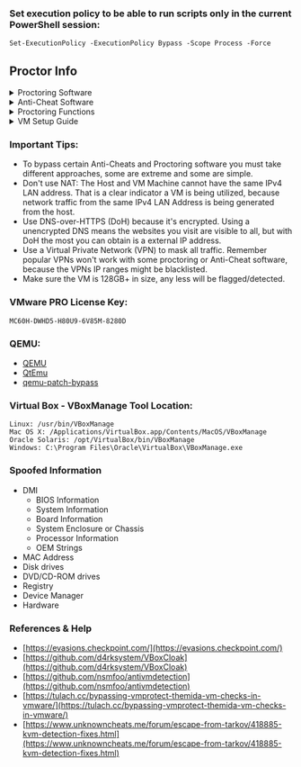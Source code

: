 ### Set execution policy to be able to run scripts only in the current PowerShell session:
```
Set-ExecutionPolicy -ExecutionPolicy Bypass -Scope Process -Force
```

## Proctor Info
<details>
<summary>Proctoring Software</summary>

| Software | Browser Extension | System Test | Bypassed | Difficulty |
| - | - | - | - | - |
| Pafish |  | [Link](https://github.com/a0rtega/pafish) | ✅ |  |
| Al-Khaser |  | [Link](https://github.com/LordNoteworthy/al-khaser) | ❔ |  |
| Pearson VUE |  | [Link](https://system-test.onvue.com/system_test?customer=pearson_vue) | ❔ | 🤬 |
| ProctorU | ✅ | [FF Addon](https://s3-us-west-2.amazonaws.com/proctoru-assets/extension/firefox-extension-latest.xpi) or [Chrome Addon](https://chrome.google.com/webstore/detail/proctoru/goobgennebinldhonaajgafidboenlkl) | ❔ |  |
| ProctorU: Guardian Browser |  | [Link](https://guardian.meazurelearning.com/) | ❔ |  |
| Proctorio | ✅ | [Link](https://getproctorio.com/) | ❔ |  |
| Examity |  |  | ❔ |  |
| Respondus (LockDown Browser) | ✅ | [Link](https://download.respondus.com/lockdown/download.php) | ❔ |  |
| Kryterion |  |  | ❔ |  |
| Honorlock | ✅ | [Link](https://app.honorlock.com/install/extension) | ✅ | 😀 |

</details>

<details>
<summary>Anti-Cheat Software</summary>

| Software | Bypassed | Difficulty |
| - | - | - |
| Easy Anti-Cheat (EAC) |  |  |
| BattlEye |  |  |
| Vanguard |  |  |

</details>

<details>
<summary>Proctoring Functions</summary>
  <details>
  <summary>Honorlock</summary>
    
  | **Function** | **Description** |
  |-|-|
  | Record Webcam | Record student's testing enviroment using webcam |
  | Record Screen | Record student's screen during exam |
  | Record Web Traffic | Log student's internet activity |
  | Room Scan | Record a 360 degree enviroment scan before the assessment begins |
  | Disable Copy/Paste | Block clipboard actions |
  | Disable Printing | Block printing exam content |
  | Browser Guard | Limit browser activity to exam content and allowed site URLs only |
  | Allowed Site URLs | Allow access to specific websites during an exam session |
  | Student Photo | Capture student photo before the assessment begins |
  | Student ID | Capture ID photo before the assessment begins |
  
  </details>

  <details>
  <summary>Proctorio</summary>
  
  | **Recording Settings** | **Verification Settings** | **Lock Down Settings** |
  |-|-|-|
  | Record Video | Verify Video | Force Full Screen |
  | Record Audio | Verify Audio | Only One Screen |
  | Record Screen | Verify Identity | Disable New Tabs |
  | Record Web Traffic | Verify Desktop | Close Open Tabs |
  | Record Desk | Verify Signature | Disable Printing |
  |  |  | Disable Clipboard |
  |  |  | Clear Cache |
  |  |  | Disable Right Click |
  |  |  | Prevent Re-Entry |
  
  </details>
  
</details>

<details>
<summary>VM Setup Guide</summary>
  <details>
  <summary>Oracle VM VirtualBox</summary>
    
  - General
      - Advanced
          - Shared Clipboard: Bidirectional
          - Drag'n'Drop: Bidirectional
  - System
      - Processor
          - ✅ Enable PAE/NX
          - ✅ Enable Nested VT-x/AMD-V
      - Acceleration
          - Paravirtualization Interface: Legacy
          - Hardware Virtualization: ✅
  - Network
      - Adapter 1
          - ✅ Enable Network Adapter
          - Attach to: `Bridged Adapter`
          - MAC Address: Randomize fully!
  </details>

  <details>
  <summary>VMware</summary>
  
  ## 1st Step: Add following settings into .vmx
  
  ```
  hypervisor.cpuid.v0 = "FALSE"
  board-id.reflectHost = "TRUE"
  hw.model.reflectHost = "TRUE"
  serialNumber.reflectHost = "TRUE"
  smbios.reflectHost = "TRUE"
  SMBIOS.noOEMStrings = "TRUE"
  isolation.tools.getPtrLocation.disable = "TRUE"
  isolation.tools.setPtrLocation.disable = "TRUE"
  isolation.tools.setVersion.disable = "TRUE"
  isolation.tools.getVersion.disable = "TRUE"
  monitor_control.disable_directexec = "TRUE"
  monitor_control.disable_chksimd = "TRUE"
  monitor_control.disable_ntreloc = "TRUE"
  monitor_control.disable_selfmod = "TRUE"
  monitor_control.disable_reloc = "TRUE"
  monitor_control.disable_btinout = "TRUE"
  monitor_control.disable_btmemspace = "TRUE"
  monitor_control.disable_btpriv = "TRUE"
  monitor_control.disable_btseg = "TRUE"
  monitor_control.restrict_backdoor = "TRUE"
  ```
  
  If you have a SCSI virtual disk at scsi0 slot (first slot) as your system drive, remember to add
  
  ```
  scsi0:0.productID = "Whatever you want"
  scsi0:0.vendorID = "Whatever you want"
  ```
  
  I use
  ```
  scsi0:0.productID = "Tencent SSD"
  scsi0:0.vendorID = "Tencent"
  ```
  
  ## 2nd Step: Modify MAC address
  
  Modify guest's MAC address to whatever except below:
  ```
  	TCHAR *szMac[][2] = {
  		{ _T("\x00\x05\x69"), _T("00:05:69") }, // VMWare, Inc.
  		{ _T("\x00\x0C\x29"), _T("00:0c:29") }, // VMWare, Inc.
  		{ _T("\x00\x1C\x14"), _T("00:1C:14") }, // VMWare, Inc.
  		{ _T("\x00\x50\x56"), _T("00:50:56") },	// VMWare, Inc.
  	};
  ```
  
  ![mac](https://github.com/hzqst/VmwareHardenedLoader/raw/master/img/4.png)
  
  You could add
  
  ```
  ethernet0.address = "Some random mac address"
  ```
  Into vmx file instead of modifying MAC address in VMware GUI
  
  I use
  
  ```
  ethernet0.address = "00:11:56:20:D2:E8"
  ```

  </details>
  
</details>



### Important Tips:
* To bypass certain Anti-Cheats and Proctoring software you must take different approaches, some are extreme and some are simple.
* Don't use NAT: The Host and VM Machine cannot have the same IPv4 LAN address. That is a clear indicator a VM is being utilized, because network traffic from the same IPv4 LAN Address is being generated from the host.
* Use DNS-over-HTTPS (DoH) because it's encrypted. Using a unencrypted DNS means the websites you visit are visible to all, but with DoH the most you can obtain is a external IP address.
* Use a Virtual Private Network (VPN) to mask all traffic. Remember popular VPNs won't work with some proctoring or Anti-Cheat software, because the VPNs IP ranges might be blacklisted.
* Make sure the VM is 128GB+ in size, any less will be flagged/detected.

### VMware PRO License Key:
```
MC60H-DWHD5-H80U9-6V85M-8280D
```

### QEMU:
* [QEMU](https://qemu.weilnetz.de/w64/)
* [QtEmu](https://sourceforge.net/projects/qtemu/)
* [qemu-patch-bypass](https://github.com/zhaodice/qemu-anti-detection)

### Virtual Box - VBoxManage Tool Location:
```
Linux: /usr/bin/VBoxManage
Mac OS X: /Applications/VirtualBox.app/Contents/MacOS/VBoxManage
Oracle Solaris: /opt/VirtualBox/bin/VBoxManage
Windows: C:\Program Files\Oracle\VirtualBox\VBoxManage.exe
```

### Spoofed Information
- DMI
  - BIOS Information
  - System Information
  - Board Information
  - System Enclosure or Chassis
  - Processor Information
  - OEM Strings
- MAC Address
- Disk drives
- DVD/CD-ROM drives
- Registry
- Device Manager
- Hardware

### References & Help
- [https://evasions.checkpoint.com/](https://evasions.checkpoint.com/)
- [https://github.com/d4rksystem/VBoxCloak](https://github.com/d4rksystem/VBoxCloak)
- [https://github.com/nsmfoo/antivmdetection](https://github.com/nsmfoo/antivmdetection)
- [https://tulach.cc/bypassing-vmprotect-themida-vm-checks-in-vmware/](https://tulach.cc/bypassing-vmprotect-themida-vm-checks-in-vmware/)
- [https://www.unknowncheats.me/forum/escape-from-tarkov/418885-kvm-detection-fixes.html](https://www.unknowncheats.me/forum/escape-from-tarkov/418885-kvm-detection-fixes.html)
